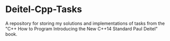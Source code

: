 # Deitel-Cpp-Tasks
A repository for storing my solutions and implementations of tasks from the "C++ How to Program Introducing the New C++14 Standard Paul Deitel" book.
